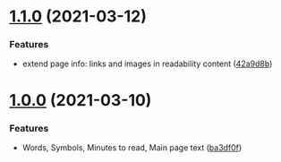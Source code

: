 # [1.1.0](https://github.com/popstas/site-audit-seo-readability/compare/v1.0.0...v1.1.0) (2021-03-12)


### Features

* extend page info: links and images in readability content ([42a9d8b](https://github.com/popstas/site-audit-seo-readability/commit/42a9d8be258e446cd56130c23d43f77a43f4437d))



# [1.0.0](https://github.com/popstas/site-audit-seo-readability/compare/ba3df0fc0a64ab1c928f078e530410790cf7f8fc...v1.0.0) (2021-03-10)


### Features

* Words, Symbols, Minutes to read, Main page text ([ba3df0f](https://github.com/popstas/site-audit-seo-readability/commit/ba3df0fc0a64ab1c928f078e530410790cf7f8fc))



